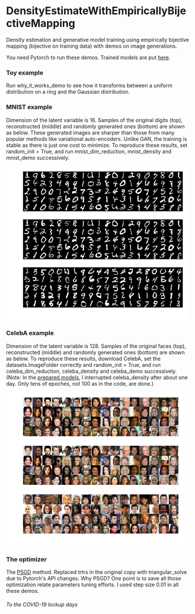 # DensityEstimateWithEmpiricallyBijectiveMapping
Density estimation and generative model training using empirically bijective mapping (bijective on training data) with demos on image generations.

You need Pytorch to run these demos. Trained models are put [here](https://drive.google.com/open?id=10ducfJ8RcicJ548CWkjWVe7rxrxrLi18).  
### Toy example
Run why_it_works_demo to see how it transforms between a uniform distribution on a ring and the Gaussian distribution.

### MNIST example
Dimension of the latent variable is 16. Samples of the original digits (top), reconstructed (middle) and randomly generated ones (bottom) are shown as below. These generated images are sharper than those from many popular methods like variational auto-encoders. Unlike GAN, the training is stable as there is just one cost to minimize. To reproduce these results, set random_init = True, and run mnist_dim_reduction, mnist_density and mnist_demo successively.         

![alt text](https://github.com/lixilinx/DensityEstimateWithEmpiricallyBijectiveMapping/blob/master/misc/mnist_demo.png)

### CelebA example
Dimension of the latent variable is 128. Samples of the original faces (top), reconstructed (middle) and randomly generated ones (bottom) are shown as below. To reproduce these results, download CelebA, set the datasets.ImageFolder correctly and random_init = True, and run celeba_dim_reduction, celeba_density and celeba_demo successively. (Note: In the [prepared models](https://drive.google.com/open?id=10ducfJ8RcicJ548CWkjWVe7rxrxrLi18), I interrupted celeba_density after about one day. Only tens of epoches, not 100 as in the code, are done.)

![alt text](https://github.com/lixilinx/DensityEstimateWithEmpiricallyBijectiveMapping/blob/master/misc/celeba_demo.png)

### The optimizer
The [PSGD](https://github.com/lixilinx/psgd_torch) method. Replaced trtrs in the original copy with triangular_solve due to Pytorch's API changes. Why PSGD? One point is to save all those optimization relate parameters tuning efforts. I used step size 0.01 in all these demos.

###### To the COVID-19 lockup days
